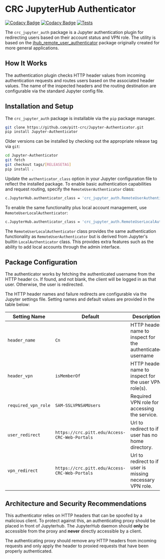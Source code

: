 # CRC JupyterHub Authenticator
[![Codacy Badge](https://app.codacy.com/project/badge/Grade/5e1a00bf8dbe4daf8275fc88ce748ea6)](https://www.codacy.com?utm_source=github.com&amp;utm_medium=referral&amp;utm_content=pitt-crc/Jupyter-Authenticator&amp;utm_campaign=Badge_Grade)
[![Codacy Badge](https://app.codacy.com/project/badge/Coverage/5e1a00bf8dbe4daf8275fc88ce748ea6)](https://www.codacy.com/gh/pitt-crc/Jupyter-Authenticator/dashboard?utm_source=github.com&utm_medium=referral&utm_content=pitt-crc/Jupyter-Authenticator&utm_campaign=Badge_Coverage)
[![Tests](https://github.com/pitt-crc/Jupyter-Authenticator/actions/workflows/Unittests.yml/badge.svg)](https://github.com/pitt-crc/Jupyter-Authenticator/actions/workflows/Unittests.yml)

The `crc_jupyter_auth` package is a Jupyter authentication plugin for redirecting users
based on their account status and VPN role.  The utility is based on the
[jhub_remote_user_authenticator](https://github.com/cwaldbieser/jhub_remote_user_authenticator)
package originally created for more general applications.

## How It Works

The authentication plugin checks HTTP header values from incoming authentication
requests and routes users based on the associated header values. The name of the inspected
headers and the routing destination are configurable via the standard Jupyter config file.

## Installation and Setup

The `crc_jupyter_auth` package is installable via the `pip` package manager.

```bash
git clone https://github.com/pitt-crc/Jupyter-Authenticator.git
pip install Jupyter-Authenticator
```

Older versions can be installed by checking out the appropriate release tag via `git`:

```bash
cd Jupyter-Authenticator
git fetch
git checkout tags/[RELEASETAG]
pip install .
```

Update the `authenticator_class` option in your Jupyter configuration file to reflect the installed package.
To enable basic authentication capabilities and request routing, specify the `RemoteUserAuthenticator` class:

```bash
c.JupyterHub.authenticator_class = 'crc_jupyter_auth.RemoteUserAuthenticator'
```

To enable the same functionality plus local account management, use `RemoteUserLocalAuthenticator`:

```bash
c.JupyterHub.authenticator_class = 'crc_jupyter_auth.RemoteUserLocalAuthenticator'
```

The `RemoteUserLocalAuthenticator` class provides the same authentication functionality
as `RemoteUserAuthenticator` but is derived from Jupyter's builtin `LocalAuthenticator` class. 
This provides extra features such as the ability to add local accounts through the admin interface.

## Package Configuration

The authenticator works by fetching the authenticated username from the HTTP header `Cn`.
If found, and not blank, the client will be logged in as that user.
Otherwise, the user is redirected.

The HTTP header names and failure redirects are configurable via the Jupyter settings file.
Setting names and default values are provided in the table below:

| Setting Name        | Default                                       | Description                                                |
|---------------------|-----------------------------------------------|------------------------------------------------------------|
| `header_name`       | `Cn`                                          | HTTP header name to inspect for the authenticated username |
| `header_vpn`        | `isMemberOf`                                  | HTTP header name to inspect for the user VPN role(s).      |
| `required_vpn_role` | `SAM-SSLVPNSAMUsers`                          | Required VPN role for accessing the service.               |
| `user_redirect`     | `https://crc.pitt.edu/Access-CRC-Web-Portals` | Url to redirect to if user has no home directory.          |
| `vpn_redirect`      | `https://crc.pitt.edu/Access-CRC-Web-Portals` | Url to redirect to if user is missing necessary VPN role.  |

## Architecture and Security Recommendations

This authenticator relies on HTTP headers that can be spoofed by a malicious client.
To protect against this, an authenticating proxy should be placed in front
of Jupyterhub. The JupyterHub daemon should **only** be accessible from the proxy
and **never** directly accessible by a client.

The authenticating proxy should remove any HTTP headers from incoming
requests and only apply the header to proxied requests
that have been properly authenticated.
